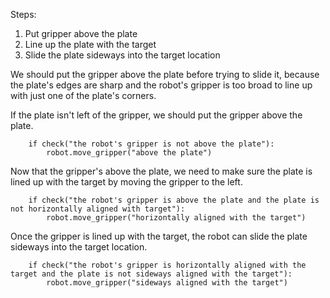 

Steps:
  1. Put gripper above the plate
  2. Line up the plate with the target
  3. Slide the plate sideways into the target location
  
We should put the gripper above the plate before trying to slide it, because the plate's edges are sharp and the robot's gripper is too broad to line up with just one of the plate's corners.

If the plate isn't left of the gripper, we should put the gripper above the plate.

```
    if check("the robot's gripper is not above the plate"):
        robot.move_gripper("above the plate")
```

Now that the gripper's above the plate, we need to make sure the plate is lined up with the target by moving the gripper to the left.

```
    if check("the robot's gripper is above the plate and the plate is not horizontally aligned with target"):
        robot.move_gripper("horizontally aligned with the target")
```

Once the gripper is lined up with the target, the robot can slide the plate sideways into the target location.

```
    if check("the robot's gripper is horizontally aligned with the target and the plate is not sideways aligned with the target"):
        robot.move_gripper("sideways aligned with the target")
```